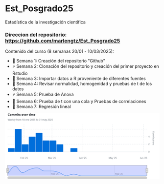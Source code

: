 # Est_Posgrado25
Estadística de la investigación científica

### Direccion del repositorio: https://github.com/marlengtz/Est_Posgrado25

Contenido del curso (8 semanas 20/01 - 10/03/2025):

- :dart: Semana 1: Creación del repositorio "Github"
- :zap: Semana 2: Clonación del repositorio y creación del primer proyecto en Rstudio
- :octopus: Semana 3: Importar datos a R proveniente de diferentes fuentes
- :dart: Semana 4: Revisar normalidad, homogenidad y pruebas de t de los datos
- :zap: Semana 5: Prueba de Anova
- :octopus: Semana 6: Prueba de t con una cola y Pruebas de correlaciones 
- :dart: Semana 7: Regresión lineal

![login](https://github.com/marlengtz/Est_Posgrado25/blob/main/Imagenes%20de%20contribucion%20al%20repositorio/Commits%20over%20time.png?raw=true)
